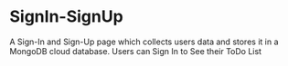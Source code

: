# SignIn-SignUp
A Sign-In and Sign-Up page which collects users data and stores it in a MongoDB cloud database. Users can Sign In to See their ToDo List 
